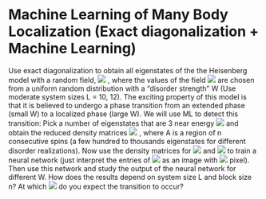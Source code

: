 # Machine Learning of Many Body Localization (Exact diagonalization + Machine Learning)

Use exact diagonalization to obtain all eigenstates of the the Heisenberg model with a
random field, 
<img src="https://render.githubusercontent.com/render/math?math=H=J\sum_i \vec{S}_i\cdot\vec{S}_{i%2B1}-\sum_ih_iS_i^z">
, where the values of the field <img src="https://render.githubusercontent.com/render/math?math=H=h_i \in \left[-W, W\right]">
 are
chosen from a uniform random distribution with a “disorder strength” W (Use moderate
system sizes L = 10, 12). The exciting property of this model is that it is believed to
undergo a phase transition from an extended phase (small W) to a localized phase (large
W). We will use ML to detect this transition: Pick a number of eigenstates that are
3
near energy <img src="https://render.githubusercontent.com/render/math?math=E = 0">
 and obtain the reduced density matrices 
 <img src="https://render.githubusercontent.com/render/math?math=\rho^A">
 , where A is a region
of n consecutive spins (a few hundred to thousands eigenstates for different disorder
realizations). Now use the density matrices for 
<img src="https://render.githubusercontent.com/render/math?math=W = 0.5J">
 and 
 <img src="https://render.githubusercontent.com/render/math?math=W = 8.0J">
 to train a
neural network (just interpret the entries of 
<img src="https://render.githubusercontent.com/render/math?math=\rho^A">
 as an image with 
 <img src="https://render.githubusercontent.com/render/math?math=2^n \times 2^n">
  pixel). Then
use this network and study the output of the neural network for different W. How does
the results depend on system size L and block size n? At which 
<img src="https://render.githubusercontent.com/render/math?math=W_c ">
do you expect the
transition to occur?